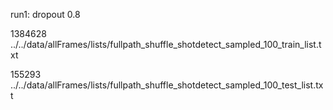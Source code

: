 run1: dropout 0.8


1384628 ../../data/allFrames/lists/fullpath_shuffle_shotdetect_sampled_100_train_list.txt

155293 ../../data/allFrames/lists/fullpath_shuffle_shotdetect_sampled_100_test_list.txt
